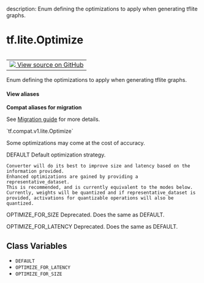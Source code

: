 description: Enum defining the optimizations to apply when generating tflite graphs.

<div itemscope itemtype="http://developers.google.com/ReferenceObject">
<meta itemprop="name" content="tf.lite.Optimize" />
<meta itemprop="path" content="Stable" />
<meta itemprop="property" content="DEFAULT"/>
<meta itemprop="property" content="OPTIMIZE_FOR_LATENCY"/>
<meta itemprop="property" content="OPTIMIZE_FOR_SIZE"/>
</div>

# tf.lite.Optimize

<!-- Insert buttons and diff -->

<table class="tfo-notebook-buttons tfo-api nocontent" align="left">
<td>
  <a target="_blank" href="https://github.com/tensorflow/tensorflow/blob/r2.4/tensorflow/lite/python/lite.py#L91-L130">
    <img src="https://www.tensorflow.org/images/GitHub-Mark-32px.png" />
    View source on GitHub
  </a>
</td>
</table>



Enum defining the optimizations to apply when generating tflite graphs.

<section class="expandable">
  <h4 class="showalways">View aliases</h4>
  <p>
<b>Compat aliases for migration</b>
<p>See
<a href="https://www.tensorflow.org/guide/migrate">Migration guide</a> for
more details.</p>
<p>`tf.compat.v1.lite.Optimize`</p>
</p>
</section>

<!-- Placeholder for "Used in" -->

Some optimizations may come at the cost of accuracy.

DEFAULT
    Default optimization strategy.

    Converter will do its best to improve size and latency based on the
    information provided.
    Enhanced optimizations are gained by providing a representative_dataset.
    This is recommended, and is currently equivalent to the modes below.
    Currently, weights will be quantized and if representative_dataset is
    provided, activations for quantizable operations will also be quantized.

OPTIMIZE_FOR_SIZE
    Deprecated. Does the same as DEFAULT.

OPTIMIZE_FOR_LATENCY
    Deprecated. Does the same as DEFAULT.

## Class Variables

* `DEFAULT` <a id="DEFAULT"></a>
* `OPTIMIZE_FOR_LATENCY` <a id="OPTIMIZE_FOR_LATENCY"></a>
* `OPTIMIZE_FOR_SIZE` <a id="OPTIMIZE_FOR_SIZE"></a>
